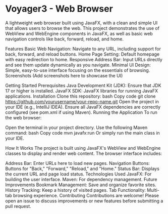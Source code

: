 # Voyager3 - Web Browser

A lightweight web browser built using JavaFX, with a clean and simple UI that allows users to browse the web. This project demonstrates the use of WebView and WebEngine components in JavaFX, as well as basic web navigation controls like back, forward, reload, and home.

Features
Basic Web Navigation: Navigate to any URL, including support for back, forward, and reload buttons.
Home Page Setting: Default homepage with easy redirection to home.
Responsive Address Bar: Input URLs directly and see them update dynamically as you navigate.
Minimal UI Design: Simple, easy-to-use interface focusing on the essentials of browsing.
Screenshots
(Add screenshots here to showcase the UI)

Getting Started
Prerequisites
Java Development Kit (JDK): Ensure that JDK 17 or higher is installed.
JavaFX SDK: JavaFX libraries for running JavaFX applications.
Installation
Clone this repository:
bash
Copy code
git clone https://github.com/yourusername/your-repo-name.git
Open the project in your IDE (e.g., IntelliJ IDEA).
Ensure all JavaFX dependencies are correctly configured (see pom.xml if using Maven).
Running the Application
To run the web browser:

Open the terminal in your project directory.
Use the following Maven command:
bash
Copy code
mvn javafx:run
Or simply run the main class in your IDE.

How It Works
The project is built using JavaFX's WebView and WebEngine classes to display and render web content. The browser interface includes:

Address Bar: Enter URLs here to load new pages.
Navigation Buttons: Buttons for "Back," "Forward," "Reload," and "Home."
Status Bar: Displays the current URL and page load status.
Technologies Used
JavaFX: For building the user interface.
Maven: For dependency management.
Future Improvements
Bookmark Management: Save and organize favorite sites.
History Tracking: Keep a history of visited pages.
Tab Functionality: Multi-tab browsing experience.
Contributing
Contributions are welcome! Please open an issue to discuss improvements or new features before submitting a pull request.
